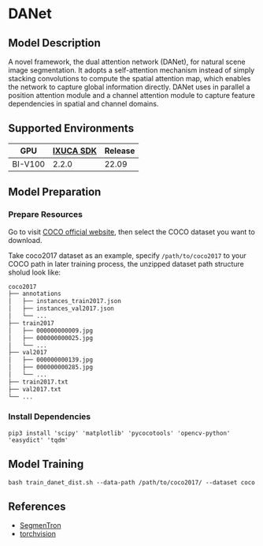 # DANet

## Model Description

A novel framework, the dual attention network (DANet), for natural scene image segmentation. It adopts a self-attention
mechanism instead of simply stacking convolutions to compute the spatial attention map, which enables the network to
capture global information directly. DANet uses in parallel a position attention module and a channel attention module
to capture feature dependencies in spatial and channel domains.

## Supported Environments

| GPU    | [IXUCA SDK](https://gitee.com/deep-spark/deepspark#%E5%A4%A9%E6%95%B0%E6%99%BA%E7%AE%97%E8%BD%AF%E4%BB%B6%E6%A0%88-ixuca) | Release |
|--------|-----------|---------|
| BI-V100 | 2.2.0     |  22.09  |

## Model Preparation

### Prepare Resources

Go to visit [COCO official website](https://cocodataset.org/#download), then select the COCO dataset you want to
download.

Take coco2017 dataset as an example, specify `/path/to/coco2017` to your COCO path in later training process, the
unzipped dataset path structure sholud look like:

```bash
coco2017
├── annotations
│   ├── instances_train2017.json
│   ├── instances_val2017.json
│   └── ...
├── train2017
│   ├── 000000000009.jpg
│   ├── 000000000025.jpg
│   └── ...
├── val2017
│   ├── 000000000139.jpg
│   ├── 000000000285.jpg
│   └── ...
├── train2017.txt
├── val2017.txt
└── ...
```

### Install Dependencies

```shell
pip3 install 'scipy' 'matplotlib' 'pycocotools' 'opencv-python' 'easydict' 'tqdm'
```

## Model Training

```shell
bash train_danet_dist.sh --data-path /path/to/coco2017/ --dataset coco
```

## References

- [SegmenTron](https://github.com/LikeLy-Journey/SegmenTron)
- [torchvision](../../torchvision/pytorch/README.md)
